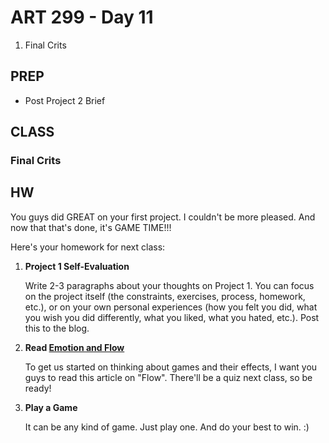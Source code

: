 ART 299 - Day 11
=======================================

1. Final Crits




PREP
---------------------------------------
- Post Project 2 Brief



CLASS
---------------------------------------

### Final Crits






HW
---------------------------------------

You guys did GREAT on your first project. I couldn't be more pleased. And now that that's done, it's GAME TIME!!!

Here's your homework for next class:

1. **Project 1 Self-Evaluation**

	Write 2-3 paragraphs about your thoughts on Project 1. You can focus on the project itself (the constraints, exercises, process, homework, etc.), or on your own personal experiences (how you felt you did, what you wish you did differently, what you liked, what you hated, etc.). Post this to the blog.


2. **Read [Emotion and Flow](http://boxesandarrows.com/design-for-emotion-and-flow/)**

	To get us started on thinking about games and their effects, I want you guys to read this article on "Flow". There'll be a quiz next class, so be ready!


3. **Play a Game**

	It can be any kind of game. Just play one. And do your best to win. :)


	

